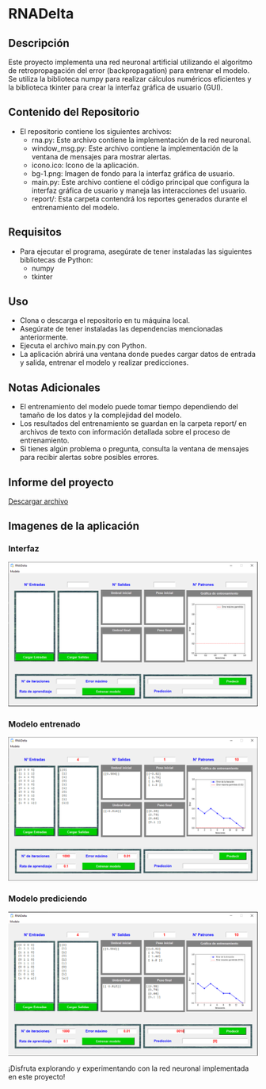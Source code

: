 # RNADelta

## Descripción
Este proyecto implementa una red neuronal artificial utilizando el algoritmo de retropropagación del error (backpropagation) para entrenar el modelo. Se utiliza la biblioteca numpy para realizar cálculos numéricos eficientes y la biblioteca tkinter para crear la interfaz gráfica de usuario (GUI).

## Contenido del Repositorio
* El repositorio contiene los siguientes archivos:
    - rna.py: Este archivo contiene la implementación de la red neuronal.
    - window_msg.py: Este archivo contiene la implementación de la ventana de mensajes para mostrar alertas.
    - icono.ico: Icono de la aplicación.
    - bg-1.png: Imagen de fondo para la interfaz gráfica de usuario.
    - main.py: Este archivo contiene el código principal que configura la interfaz gráfica de usuario y maneja las interacciones del usuario.
    - report/: Esta carpeta contendrá los reportes generados durante el entrenamiento del modelo.

## Requisitos
* Para ejecutar el programa, asegúrate de tener instaladas las siguientes bibliotecas de Python:
    - numpy
    - tkinter

## Uso
* Clona o descarga el repositorio en tu máquina local.
* Asegúrate de tener instaladas las dependencias mencionadas anteriormente.
* Ejecuta el archivo main.py con Python.
* La aplicación abrirá una ventana donde puedes cargar datos de entrada y salida, entrenar el modelo y realizar predicciones.

## Notas Adicionales
* El entrenamiento del modelo puede tomar tiempo dependiendo del tamaño de los datos y la complejidad del modelo.
* Los resultados del entrenamiento se guardan en la carpeta report/ en archivos de texto con información detallada sobre el proceso de entrenamiento.
* Si tienes algún problema o pregunta, consulta la ventana de mensajes para recibir alertas sobre posibles errores.

## Informe del proyecto
[Descargar archivo](Informe.pdf)

## Imagenes de la aplicación

### Interfaz
<div>
    <img src="images-readme/image1.png">
</div>

### Modelo entrenado
<div>
    <img src="images-readme/image2.png">
</div>

### Modelo prediciendo
<div>
    <img src="images-readme/image.png">
</div>

¡Disfruta explorando y experimentando con la red neuronal implementada en este proyecto!
